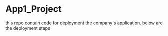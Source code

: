 # App1_Project
this repo contain code for deployment the company's application. below are the deployment steps
